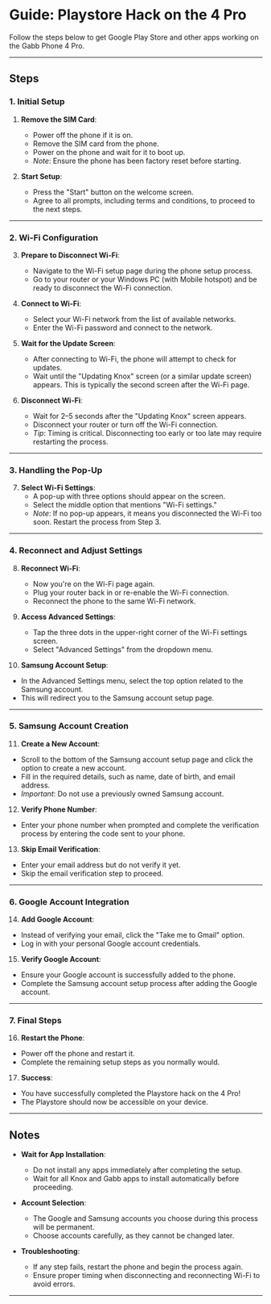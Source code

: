 # Guide: Playstore Hack on the 4 Pro  

Follow the steps below to get Google Play Store and other apps working on the Gabb Phone 4 Pro.  

---

## Steps  

### 1. Initial Setup  
1. **Remove the SIM Card**:  
   - Power off the phone if it is on.  
   - Remove the SIM card from the phone.  
   - Power on the phone and wait for it to boot up.  
   - *Note*: Ensure the phone has been factory reset before starting.  

2. **Start Setup**:  
   - Press the "Start" button on the welcome screen.  
   - Agree to all prompts, including terms and conditions, to proceed to the next steps.  

---

### 2. Wi-Fi Configuration  
3. **Prepare to Disconnect Wi-Fi**:  
   - Navigate to the Wi-Fi setup page during the phone setup process.  
   - Go to your router or your Windows PC (with Mobile hotspot) and be ready to disconnect the Wi-Fi connection.  

4. **Connect to Wi-Fi**:  
   - Select your Wi-Fi network from the list of available networks.  
   - Enter the Wi-Fi password and connect to the network.  

5. **Wait for the Update Screen**:  
   - After connecting to Wi-Fi, the phone will attempt to check for updates.  
   - Wait until the "Updating Knox" screen (or a similar update screen) appears. This is typically the second screen after the Wi-Fi page.  

6. **Disconnect Wi-Fi**:  
   - Wait for 2–5 seconds after the "Updating Knox" screen appears.  
   - Disconnect your router or turn off the Wi-Fi connection.  
   - *Tip*: Timing is critical. Disconnecting too early or too late may require restarting the process.  

---

### 3. Handling the Pop-Up  
7. **Select Wi-Fi Settings**:  
   - A pop-up with three options should appear on the screen.  
   - Select the middle option that mentions "Wi-Fi settings."  
   - *Note*: If no pop-up appears, it means you disconnected the Wi-Fi too soon. Restart the process from Step 3.  

---

### 4. Reconnect and Adjust Settings  
8. **Reconnect Wi-Fi**:  
   - Now you're on the Wi-Fi page again.
   - Plug your router back in or re-enable the Wi-Fi connection.  
   - Reconnect the phone to the same Wi-Fi network.  

9. **Access Advanced Settings**:  
   - Tap the three dots in the upper-right corner of the Wi-Fi settings screen.  
   - Select "Advanced Settings" from the dropdown menu.  

10. **Samsung Account Setup**:  
   - In the Advanced Settings menu, select the top option related to the Samsung account.  
   - This will redirect you to the Samsung account setup page.  

---

### 5. Samsung Account Creation  
11. **Create a New Account**:  
   - Scroll to the bottom of the Samsung account setup page and click the option to create a new account.  
   - Fill in the required details, such as name, date of birth, and email address.  
   - *Important*: Do not use a previously owned Samsung account.  

12. **Verify Phone Number**:  
   - Enter your phone number when prompted and complete the verification process by entering the code sent to your phone.  

13. **Skip Email Verification**:  
   - Enter your email address but do not verify it yet.  
   - Skip the email verification step to proceed.  

---

### 6. Google Account Integration  
14. **Add Google Account**:  
   - Instead of verifying your email, click the "Take me to Gmail" option.  
   - Log in with your personal Google account credentials.  

15. **Verify Google Account**:  
   - Ensure your Google account is successfully added to the phone.  
   - Complete the Samsung account setup process after adding the Google account.  

---

### 7. Final Steps  
16. **Restart the Phone**:  
   - Power off the phone and restart it.  
   - Complete the remaining setup steps as you normally would.  

17. **Success**:  
   - You have successfully completed the Playstore hack on the 4 Pro!  
   - The Playstore should now be accessible on your device.  

---

## Notes  
- **Wait for App Installation**:  
  - Do not install any apps immediately after completing the setup.  
  - Wait for all Knox and Gabb apps to install automatically before proceeding.  

- **Account Selection**:  
  - The Google and Samsung accounts you choose during this process will be permanent.  
  - Choose accounts carefully, as they cannot be changed later.  

- **Troubleshooting**:  
  - If any step fails, restart the phone and begin the process again.  
  - Ensure proper timing when disconnecting and reconnecting Wi-Fi to avoid errors.  

---

